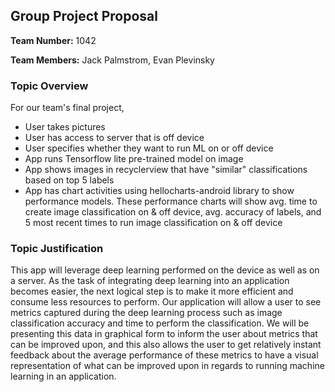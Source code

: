 ## Group Project Proposal

**Team Number:** 1042

**Team Members:** Jack Palmstrom, Evan Plevinsky

### Topic Overview

For our team's final project, 

- User takes pictures
- User has access to server that is off device
- User specifies whether they want to run ML on or off device
- App runs Tensorflow lite pre-trained model on image 
- App shows images in recyclerview that have "similar" classifications based on top 5 labels
- App has chart activities using hellocharts-android library to show performance models. These
performance charts will show avg. time to create image classification on & off device, avg. accuracy
of labels, and 5 most recent times to run image classification on & off device 

### Topic Justification

This app will leverage deep learning performed on the device as well as on a server. As the task of 
integrating deep learning into an application becomes easier, the next logical step is to make it 
more efficient and consume less resources to perform. Our application will allow a user to see metrics
captured during the deep learning process such as image classification accuracy and time to perform
the classification. We will be presenting this data in graphical form to inform the user about metrics
that can be improved upon, and this also allows the user to get relatively instant feedback about the 
average performance of these metrics to have a visual representation of what can be improved upon 
in regards to running machine learning in an application.